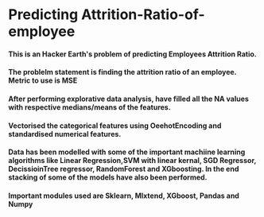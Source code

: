 # Predicting Attrition-Ratio-of-employee
#### This is an Hacker Earth's problem of predicting Employees Attrition Ratio.

#### The problelm statement is finding the attrition ratio of an employee. Metric to use is MSE

#### After performing explorative data analysis, have filled all the NA values with respective medians/means of the features.

#### Vectorised the categorical features using OeehotEncoding and standardised numerical features.

#### Data has been modelled with some of the important machiine learning algorithms like Linear Regression,SVM with linear kernal, SGD Regressor, DecissioinTree regressor, RandomForest and XGboosting. In the end stacking of some of the models have also been performed.

#### Important modules used are Sklearn, Mlxtend, XGboost, Pandas and Numpy
